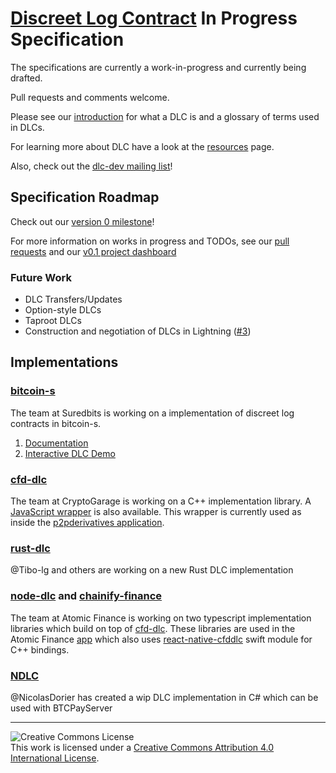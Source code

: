 # [Discreet Log Contract](https://adiabat.github.io/dlc.pdf) In Progress Specification

The specifications are currently a work-in-progress and currently being
drafted.

Pull requests and comments welcome.

Please see our [introduction](Introduction.md) for what a DLC is and a glossary of terms used in DLCs.

For learning more about DLC have a look at the [resources](Resources.md) page.

Also, check out the [dlc-dev mailing list](https://mailmanlists.org/mailman/listinfo/dlc-dev)!

## Specification Roadmap

Check out our [version 0 milestone](v0Milestone.md)!

For more information on works in progress and TODOs, see our [pull requests](https://github.com/discreetlogcontracts/dlcspecs/pulls) and our [v0.1 project dashboard](https://github.com/discreetlogcontracts/dlcspecs/projects/1)

### Future Work

- DLC Transfers/Updates
- Option-style DLCs
- Taproot DLCs
- Construction and negotiation of DLCs in Lightning ([#3](https://github.com/discreetlogcontracts/dlcspecs/issues/3))

## Implementations

### [bitcoin-s](https://github.com/bitcoin-s/bitcoin-s/tree/adaptor-dlc/dlc/src/main/scala/org/bitcoins/dlc)

The team at Suredbits is working on a implementation of discreet log contracts in bitcoin-s. 

1. [Documentation](https://bitcoin-s.org/docs/next/wallet/dlc)
2. [Interactive DLC Demo](https://scastie.scala-lang.org/nkohen/OVWMOXwPRryREhVNw7pjLw/11)

### [cfd-dlc](https://github.com/p2pderivatives/cfd-dlc)

The team at CryptoGarage is working on a C++ implementation library.
A [JavaScript wrapper](https://github.com/p2pderivatives/cfd-dlc) is also available.
This wrapper is currently used as inside the [p2pderivatives application](https://github.com/p2pderivatives/p2pderivatives-client).

### [rust-dlc](https://github.com/p2pderivatives/rust-dlc)

@Tibo-lg and others are working on a new Rust DLC implementation

### [node-dlc](https://github.com/AtomicFinance/node-dlc) and [chainify-finance](https://github.com/AtomicFinance/chainify-finance)

The team at Atomic Finance is working on two typescript implementation libraries which build on top of [cfd-dlc](https://github.com/p2pderivatives/cfd-dlc).
These libraries are used in the Atomic Finance [app](https://atomic.finance/) which also uses [react-native-cfddlc](https://github.com/AtomicFinance/react-native-cfddlc) swift module for C++ bindings.

### [NDLC](https://github.com/dgarage/NDLC)

@NicolasDorier has created a wip DLC implementation in C# which can be used with BTCPayServer

---

![Creative Commons License](https://i.creativecommons.org/l/by/4.0/88x31.png "License CC-BY")
<br>
This work is licensed under a [Creative Commons Attribution 4.0 International License](http://creativecommons.org/licenses/by/4.0/).

